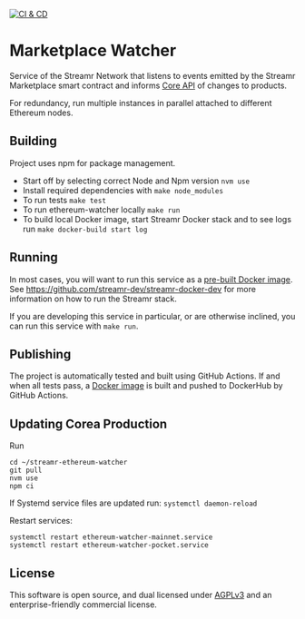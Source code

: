 [![CI & CD](https://github.com/streamr-dev/streamr-ethereum-watcher/actions/workflows/ci-cd.yaml/badge.svg)](https://github.com/streamr-dev/streamr-ethereum-watcher/actions/workflows/ci-cd.yaml)

# Marketplace Watcher
Service of the Streamr Network that listens to events emitted by the Streamr Marketplace smart
contract and informs [Core API](https://github.com/streamr-dev/core-api) of changes to products.

For redundancy, run multiple instances in parallel attached to different Ethereum nodes.

## Building
Project uses npm for package management.

- Start off by selecting correct Node and Npm version `nvm use`
- Install required dependencies with `make node_modules`
- To run tests `make test`
- To run ethereum-watcher locally `make run`
- To build local Docker image, start Streamr Docker stack and to see logs run `make docker-build start log`

## Running
In most cases, you will want to run this service as a [pre-built Docker image](https://hub.docker.com/r/streamr/ethereum-watcher/).
See https://github.com/streamr-dev/streamr-docker-dev for more information on how to run the Streamr stack.

If you are developing this service in particular, or are otherwise inclined, you can run this service with `make run`.

## Publishing
The project is automatically tested and built using GitHub Actions. If and when all tests pass, a [Docker image](https://hub.docker.com/r/streamr/ethereum-watcher/) is built and pushed to DockerHub by GitHub Actions.

## Updating Corea Production

Run
```
cd ~/streamr-ethereum-watcher
git pull
nvm use
npm ci
```
If Systemd service files are updated run: `systemctl daemon-reload`

Restart services:
```
systemctl restart ethereum-watcher-mainnet.service
systemctl restart ethereum-watcher-pocket.service
```

## License

This software is open source, and dual licensed under [AGPLv3](https://www.gnu.org/licenses/agpl.html) and an enterprise-friendly commercial license.
